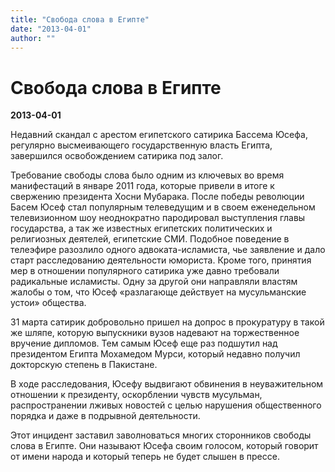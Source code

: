 ```yaml
---
title: "Свобода слова в Египте"
date: "2013-04-01"
author: ""
---
```


# Свобода слова в Египте

**2013-04-01** 

Недавний скандал с арестом египетского сатирика Бассема Юсефа, регулярно высмеивающего государственную власть Египта, завершился освобождением сатирика под залог.

Требование свободы слова было одним из ключевых во время манифестаций в январе 2011 года, которые привели в итоге к свержению президента Хосни Мубарака. После победы революции Басем Юсеф стал популярным телеведущим и в своем еженедельном телевизионном шоу неоднократно пародировал выступления главы государства, а так же известных египетских политических и религиозных деятелей, египетские СМИ. Подобное поведение в телеэфире разозлило одного адвоката-исламиста, чье заявление и дало старт расследованию деятельности юмориста. Кроме того, принятия мер в отношении популярного сатирика уже давно требовали радикальные исламисты. Одну за другой они направляли властям жалобы о том, что Юсеф «разлагающе действует на мусульманские устои» общества.

31 марта сатирик добровольно пришел на допрос в прокуратуру в такой же шляпе, которую выпускники вузов надевают на торжественное вручение дипломов. Тем самым Юсеф еще раз подшутил над президентом Египта Мохамедом Мурси, который недавно получил докторскую степень в Пакистане.

В ходе расследования, Юсефу выдвигают обвинения в неуважительном отношении к президенту, оскорблении чувств мусульман, распространении лживых новостей с целью нарушения общественного порядка и даже в подрывной деятельности.

Этот инцидент заставил заволноваться многих сторонников свободы слова в Египте. Они называют Юсефа своим голосом, который говорит от имени народа и который теперь не будет слышен в прессе.